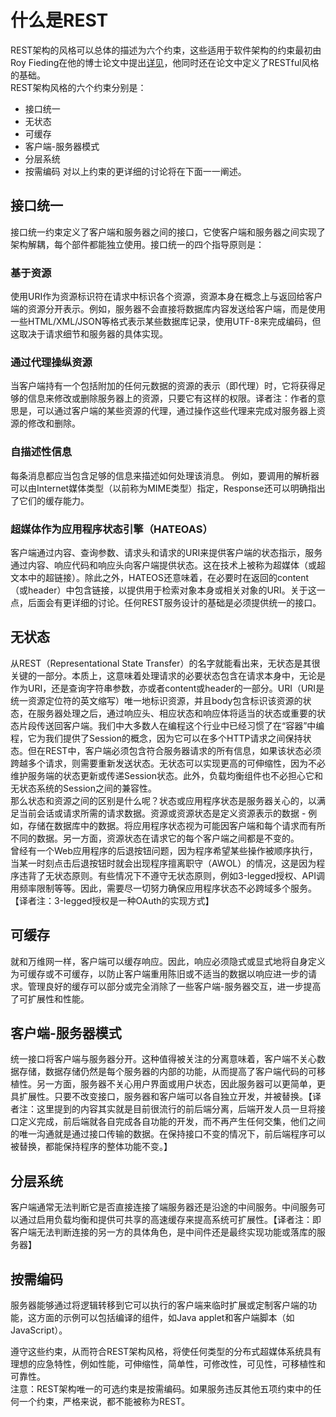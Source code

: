 # 什么是REST
REST架构的风格可以总体的描述为六个约束，这些适用于软件架构的约束最初由Roy Fieding在他的博士论文中提出[详见](http://www.ics.uci.edu/~fielding/pubs/dissertation/rest_arch_style.htm)，他同时还在论文中定义了RESTful风格的基础。  
REST架构风格的六个约束分别是：
- 接口统一
- 无状态
- 可缓存
- 客户端-服务器模式
- 分层系统
- 按需编码
对以上约束的更详细的讨论将在下面一一阐述。

## 接口统一<div id="uniform_interface"></div>
接口统一约束定义了客户端和服务器之间的接口，它使客户端和服务器之间实现了架构解耦，每个部件都能独立使用。接口统一的四个指导原则是：
### 基于资源<div id="Resource_Based"></div>
使用URI作为资源标识符在请求中标识各个资源，资源本身在概念上与返回给客户端的资源分开表示。例如，服务器不会直接将数据库内容发送给客户端，而是使用一些HTML/XML/JSON等格式表示某些数据库记录，使用UTF-8来完成编码，但这取决于请求细节和服务器的具体实现。
### 通过代理操纵资源<div id="Manipulation_of_Resources_Through_Representations"></div>
当客户端持有一个包括附加的任何元数据的资源的表示（即代理）时，它将获得足够的信息来修改或删除服务器上的资源，只要它有这样的权限。译者注：作者的意思是，可以通过客户端的某些资源的代理，通过操作这些代理来完成对服务器上资源的修改和删除。
### 自描述性信息<div id="Self_descriptive_Messages"></div>
每条消息都应当包含足够的信息来描述如何处理该消息。 例如，要调用的解析器可以由Internet媒体类型（以前称为MIME类型）指定，Response还可以明确指出了它们的缓存能力。
### 超媒体作为应用程序状态引擎（HATEOAS）<div id="HATEOAS"></div>
客户端通过内容、查询参数、请求头和请求的URI来提供客户端的状态指示，服务通过内容、响应代码和响应头向客户端提供状态。这在技术上被称为超媒体（或超文本中的超链接）。除此之外，HATEOS还意味着，在必要时在返回的content（或header）中包含链接，以提供用于检索对象本身或相关对象的URI。关于这一点，后面会有更详细的讨论。任何REST服务设计的基础是必须提供统一的接口。
## 无状态<div id="stateless"></div>
从REST（Representational State Transfer）的名字就能看出来，无状态是其很关键的一部分。本质上，这意味着处理请求的必要状态包含在请求本身中，无论是作为URI，还是查询字符串参数，亦或者content或header的一部分。URI（URI是统一资源定位符的英文缩写）唯一地标识资源，并且body包含标识该资源的状态，在服务器处理之后，通过响应头、相应状态和响应体将适当的状态或重要的状态片段传送回客户端。我们中大多数人在编程这个行业中已经习惯了在“容器”中编程，它为我们提供了Session的概念，因为它可以在多个HTTP请求之间保持状态。但在REST中，客户端必须包含符合服务器请求的所有信息，如果该状态必须跨越多个请求，则需要重新发送状态。无状态可以实现更高的可伸缩性，因为不必维护服务端的状态更新或传递Session状态。此外，负载均衡组件也不必担心它和无状态系统的Session之间的兼容性。  
那么状态和资源之间的区别是什么呢？状态或应用程序状态是服务器关心的，以满足当前会话或请求所需的请求数据。资源或资源状态是定义资源表示的数据 - 例如，存储在数据库中的数据。将应用程序状态视为可能因客户端和每个请求而有所不同的数据。另一方面，资源状态在请求它的每个客户端之间都是不变的。  
曾经有一个Web应用程序的后退按钮问题，因为程序希望某些操作被顺序执行，当某一时刻点击后退按钮时就会出现程序擅离职守（AWOL）的情况，这是因为程序违背了无状态原则。有些情况下不遵守无状态原则，例如3-legged授权、API调用频率限制等等。因此，需要尽一切努力确保应用程序状态不必跨域多个服务。【译者注：3-legged授权是一种OAuth的实现方式】  
## 可缓存<div id="cacheable"></div>
就和万维网一样，客户端可以缓存响应。因此，响应必须隐式或显式地将自身定义为可缓存或不可缓存，以防止客户端重用陈旧或不适当的数据以响应进一步的请求。管理良好的缓存可以部分或完全消除了一些客户端-服务器交互，进一步提高了可扩展性和性能。
## 客户端-服务器模式<div id="client_server"></div>
统一接口将客户端与服务器分开。这种值得被关注的分离意味着，客户端不关心数据存储，数据存储仍然是每个服务器的内部的功能，从而提高了客户端代码的可移植性。另一方面，服务器不关心用户界面或用户状态，因此服务器可以更简单，更具扩展性。只要不改变接口，服务器和客户端可以各自独立开发，并被替换。【译者注：这里提到的内容其实就是目前很流行的前后端分离，后端开发人员一旦将接口定义完成，前后端就各自完成各自功能的开发，而不再产生任何交集，他们之间的唯一沟通就是通过接口传输的数据。在保持接口不变的情况下，前后端程序可以被替换，都能保持程序的整体功能不变。】  
## 分层系统<div id="layered_system"></div>
客户端通常无法判断它是否直接连接了端服务器还是沿途的中间服务。中间服务可以通过启用负载均衡和提供可共享的高速缓存来提高系统可扩展性。【译者注：即客户端无法判断连接的另一方的具体角色，是中间件还是最终实现功能或落库的服务器】
## 按需编码<div id="code_on_demand"></div>
服务器能够通过将逻辑转移到它可以执行的客户端来临时扩展或定制客户端的功能，这方面的示例可以包括编译的组件，如Java applet和客户端脚本（如JavaScript）。  

遵守这些约束，从而符合REST架构风格，将使任何类型的分布式超媒体系统具有理想的应急特性，例如性能，可伸缩性，简单性，可修改性，可见性，可移植性和可靠性。  
注意：REST架构唯一的可选约束是按需编码。如果服务违反其他五项约束中的任何一个约束，严格来说，都不能被称为REST。